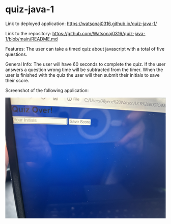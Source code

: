 # quiz-java-1
Link to deployed application:
 https://watsonaj0316.github.io/quiz-java-1/

Link to the repository:
https://github.com/Watsonaj0316/quiz-java-1/blob/main/README.md

Features:
The user can take a timed quiz about javascript with a total of five questions.


General Info: The user will have 60 seconds to complete the quiz. If the user answers a question wrong time will be subtracted from the timer. When the user is finished with the quiz the user will then submit their initials to save their score.


Screenshot of the  following application:

 ![screenshot](IMG_5693.jpg)
